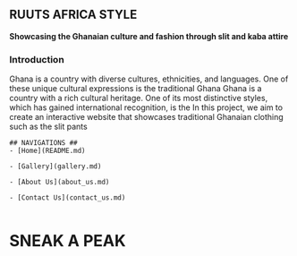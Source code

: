 ## RUUTS AFRICA STYLE ##

**Showcasing the Ghanaian culture and fashion through slit and kaba attire**

### Introduction ###
Ghana is a country with diverse cultures, ethnicities, and languages. One of these unique cultural expressions is the traditional Ghana
Ghana is a country with a rich cultural heritage. One of its most distinctive styles, which has gained international recognition, is the
In this project, we aim to create an interactive website that showcases traditional Ghanaian clothing such as the slit pants

```
## NAVIGATIONS ##
- [Home](README.md)

- [Gallery](gallery.md)

- [About Us](about_us.md)

- [Contact Us](contact_us.md)


```

# SNEAK A PEAK 

